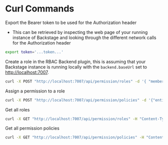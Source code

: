 # Curl Commands

Export the Bearer token to be used for the Authorization header

- This can be retrieved by inspecting the web page of your running instance of Backstage and looking through the different network calls for the Authorization header

```bash
export token='...token...'
```

Create a role in the RBAC Backend plugin, this is assuming that your Backstage instance is running locally with the `backend.baseUrl` set to <http://localhost:7007>.

```bash
curl -X POST "http://localhost:7007/api/permission/roles" -d '{ "memberReferences":  [ "user:default/pataknight" ], "name": "role:default/curl-test" }' -H "Content-Type: application/json" -H "Authorization: Bearer $token" -v
```

Assign a permission to a role

```bash
curl -X POST "http://localhost:7007/api/permission/policies" -d '{"entityReference":"role:default/curl-test", "permission": "catalog.location.create", "policy": "create", "effect":"allow"}' -H "Content-Type: application/json" -H "Authorization: Bearer $token" -v
```

Get all roles

```bash
curl -X GET "http://localhost:7007/api/permission/roles" -H "Content-Type: application/json" -H "Authorization: Bearer $token" -v
```

Get all permission policies

```bash
curl -X GET "http://localhost:7007/api/permission/policies" -H "Content-Type: application/json" -H "Authorization: Bearer $token" -v
```
